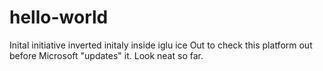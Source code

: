 # hello-world
Inital initiative inverted initaly inside iglu ice
Out to check this platform out before Microsoft "updates" it. Look neat so far.
